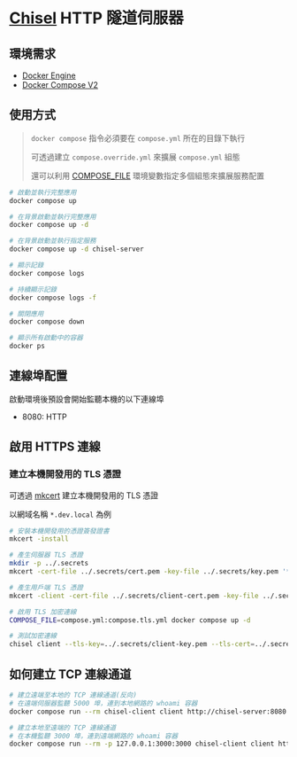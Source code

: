 # [Chisel](https://github.com/jpillora/chisel) HTTP 隧道伺服器

## 環境需求

- [Docker Engine](https://docs.docker.com/install/)
- [Docker Compose V2](https://docs.docker.com/compose/cli-command/)

## 使用方式

> `docker compose` 指令必須要在 `compose.yml` 所在的目錄下執行
>
> 可透過建立 `compose.override.yml` 來擴展 `compose.yml` 組態
>
> 還可以利用 [COMPOSE_FILE](https://docs.docker.com/compose/reference/envvars/#compose_file) 環境變數指定多個組態來擴展服務配置

```sh
# 啟動並執行完整應用
docker compose up

# 在背景啟動並執行完整應用
docker compose up -d

# 在背景啟動並執行指定服務
docker compose up -d chisel-server

# 顯示記錄
docker compose logs

# 持續顯示記錄
docker compose logs -f

# 關閉應用
docker compose down

# 顯示所有啟動中的容器
docker ps
```

## 連線埠配置

啟動環境後預設會開始監聽本機的以下連線埠

- 8080: HTTP

## 啟用 HTTPS 連線

### 建立本機開發用的 TLS 憑證

可透過 [mkcert](https://github.com/FiloSottile/mkcert) 建立本機開發用的 TLS 憑證

以網域名稱 `*.dev.local` 為例

```sh
# 安裝本機開發用的憑證簽發證書
mkcert -install

# 產生伺服器 TLS 憑證
mkdir -p ../.secrets
mkcert -cert-file ../.secrets/cert.pem -key-file ../.secrets/key.pem '*.dev.local'

# 產生用戶端 TLS 憑證
mkcert -client -cert-file ../.secrets/client-cert.pem -key-file ../.secrets/client-key.pem 'client'

# 啟用 TLS 加密連線
COMPOSE_FILE=compose.yml:compose.tls.yml docker compose up -d

# 測試加密連線
chisel client --tls-key=../.secrets/client-key.pem --tls-cert=../.secrets/client-cert.pem https://tunnel.dev.local 3000:whoami:80
```

## 如何建立 TCP 連線通道

```sh
# 建立遠端至本地的 TCP 連線通道(反向)
# 在遠端伺服器監聽 5000 埠，連到本地網路的 whoami 容器
docker compose run --rm chisel-client client http://chisel-server:8080 R:5000:whoami:80

# 建立本地至遠端的 TCP 連線通道
# 在本機監聽 3000 埠，連到遠端網路的 whoami 容器
docker compose run --rm -p 127.0.0.1:3000:3000 chisel-client client http://chisel-server:8080 3000:whoami:80
```
